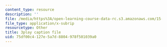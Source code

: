 ```yaml
---
content_type: resource
description: ''
file: /media/https%3A/open-learning-course-data-rc.s3.amazonaws.com/15-s12-blockchain-and-money-fall-2018/75df00c4127e5a7d8804978f501039a0_ojcOUtUwIe4.vtt
file_type: application/x-subrip
resourcetype: Other
title: 3play caption file
uid: 75df00c4-127e-5a7d-8804-978f501039a0
---
```

